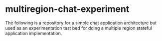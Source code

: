 # multiregion-chat-experiment

The following is a repository for a simple chat application architecture but
used as an experimentation test bed for doing a multiple region stateful
application implementation.
